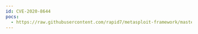 ```yaml
---
id: CVE-2020-8644
pocs:
  - https://raw.githubusercontent.com/rapid7/metasploit-framework/master/modules/exploits/multi/http/playsms_template_injection.rb
---
```

